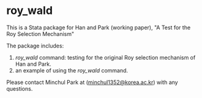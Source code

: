 # roy_wald

This is a Stata package for Han and Park (working paper), "A Test for the Roy Selection Mechanism"

The package includes:

 1. _roy_wald_ command: testing for the original Roy selection mechanism of Han and Park.
 2. an example of using the _roy_wald_ command.

Please contact Minchul Park at (minchul1352@korea.ac.kr) with any questions.
